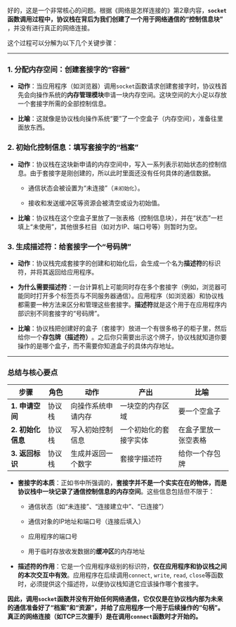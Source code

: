 好的，这是一个非常核心的问题。根据《网络是怎样连接的》第2章内容，​**`socket`函数调用过程中，协议栈在背后为我们创建了一个用于网络通信的“控制信息块”​**，并没有进行真正的网络连接。

这个过程可以分解为以下几个关键步骤：

---

### 1. 分配内存空间：创建套接字的“容器”

- ​**动作**​：当应用程序（如浏览器）调用`socket`函数请求创建套接字时，协议栈首先会向操作系统的**内存管理模块**申请一块内存空间。这块空间的大小足以存放一个套接字所需的全部控制信息。
    
- ​**比喻**​：这就像是协议栈向操作系统“要”了一个空盒子（内存空间），准备往里面放东西。
    

### 2. 初始化控制信息：填写套接字的“档案”

- ​**动作**​：协议栈在这块新申请的内存空间中，写入一系列表示初始状态的控制信息。由于套接字是刚创建的，所以此时里面还没有任何具体的通信数据。
    
    - 通信状态会被设置为“未连接”（`未初始化`）。
        
    - 接收和发送缓冲区等资源会被清空或设为初始值。
        
    
- ​**比喻**​：协议栈在这个空盒子里放了一张表格（控制信息块），并在“状态”一栏填上“未使用”，其他很多栏目（如对方IP、端口号等）则暂时为空。
    

### 3. 生成描述符：给套接字一个“号码牌”

- ​**动作**​：协议栈完成套接字的创建和初始化后，会生成一个名为**描述符**的标识符，并将其返回给应用程序。
    
- ​**为什么需要描述符**​：一台计算机上可能同时存在多个套接字（例如，浏览器可能同时打开多个标签页与不同服务器通信）。应用程序（如浏览器）和协议栈都需要一种方法来区分和管理这些套接字。​**描述符**就是这个用于在应用程序内部识别不同套接字的“号码牌”。
    
- ​**比喻**​：协议栈把创建好的盒子（套接字）放进一个有很多格子的柜子里，然后给你一个**存包牌（描述符）​**。之后你只需要出示这个牌子，协议栈就知道你要操作的是哪个盒子，而不需要你知道盒子的具体内存地址。
    

---

### 总结与核心要点

|步骤|角色|动作|产出|比喻|
|---|---|---|---|---|
|​**1. 申请空间**​|协议栈|向操作系统申请内存|一块空的内存区域|要一个空盒子|
|​**2. 初始化信息**​|协议栈|写入初始控制信息|一个初始化的套接字实体|在盒子里放一张空表格|
|​**3. 返回标识**​|协议栈|生成并返回一个数字|套接字描述符|给你一个存包牌|

- ​**套接字的本质**​：正如书中所强调的，​**套接字并不是一个实实在在的物体，而是协议栈中一块记录了通信控制信息的内存空间**。这些信息包括但不限于：
    
    - 通信状态（如“未连接”、“连接建立中”、“已连接”）
        
    - 通信对象的IP地址和端口号（连接后填入）
        
    - 应用程序的端口号
        
    - 用于临时存放收发数据的**缓冲区**的内存地址
        
    
- ​**描述符的作用**​：它是一个应用程序级别的标识符，​**仅在应用程序和协议栈之间的本次交互中有效**。应用程序在后续调用`connect`, `write`, `read`, `close`等函数时，必须提供这个描述符，以便协议栈知道它应该操作哪个套接字。
    

​**因此，调用`socket`函数并没有开始任何网络通信，它仅仅是在协议栈内部为未来的通信准备好了“档案”和“资源”，并给了应用程序一个用于后续操作的“句柄”。​**​ **真正的网络连接（如TCP三次握手）是在调用`connect`函数时才开始的。**